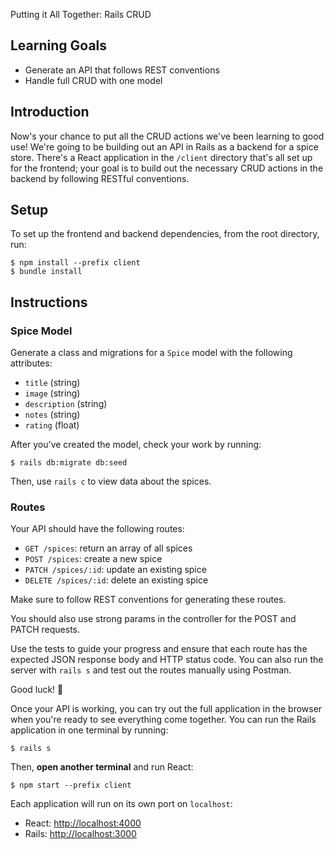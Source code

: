 Putting it All Together: Rails CRUD

## Learning Goals

- Generate an API that follows REST conventions
- Handle full CRUD with one model

## Introduction

Now's your chance to put all the CRUD actions we've been learning to good use!
We're going to be building out an API in Rails as a backend for a spice store.
There's a React application in the `/client` directory that's all set up for the
frontend; your goal is to build out the necessary CRUD actions in the backend by
following RESTful conventions.

## Setup

To set up the frontend and backend dependencies, from the root directory, run:

```console
$ npm install --prefix client
$ bundle install
```

## Instructions

### Spice Model

Generate a class and migrations for a `Spice` model with the following attributes:

- `title` (string)
- `image` (string)
- `description` (string)
- `notes` (string)
- `rating` (float)

After you've created the model, check your work by running:

```console
$ rails db:migrate db:seed
```

Then, use `rails c` to view data about the spices.

### Routes

Your API should have the following routes:

- `GET /spices`: return an array of all spices
- `POST /spices`: create a new spice
- `PATCH /spices/:id`: update an existing spice
- `DELETE /spices/:id`: delete an existing spice

Make sure to follow REST conventions for generating these routes.

You should also use strong params in the controller for the POST and PATCH
requests.

Use the tests to guide your progress and ensure that each route has the expected
JSON response body and HTTP status code. You can also run the server with
`rails s` and test out the routes manually using Postman.

Good luck! 💪

Once your API is working, you can try out the full application in the browser
when you're ready to see everything come together. You can run the Rails
application in one terminal by running:

```console
$ rails s
```

Then, **open another terminal** and run React:

```console
$ npm start --prefix client
```

Each application will run on its own port on `localhost`:

- React: [http://localhost:4000](http://localhost:4000)
- Rails: [http://localhost:3000](http://localhost:3000)
